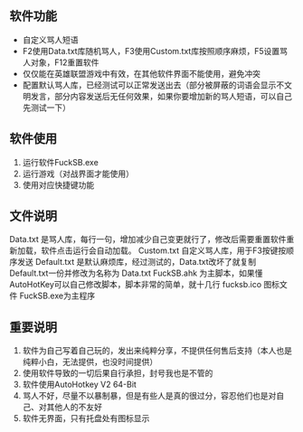 ## 软件功能
* 自定义骂人短语
* F2使用Data.txt库随机骂人，F3使用Custom.txt库按照顺序麻烦，F5设置骂人对象，F12重置软件
* 仅仅能在英雄联盟游戏中有效，在其他软件界面不能使用，避免冲突
* 配置默认骂人库，已经测试可以正常发送出去（部分被屏蔽的词语会显示不文明发言，部分内容发送后无任何效果，如果你要增加新的骂人短语，可以自己先测试一下）

## 软件使用
1. 运行软件FuckSB.exe
2. 运行游戏（对战界面才能使用）
3. 使用对应快捷键功能

## 文件说明
Data.txt 是骂人库，每行一句，增加减少自己变更就行了，修改后需要重置软件重新加载，软件点击运行会自动加载。
Custom.txt 自定义骂人库，用于F3按键按顺序发送
Default.txt 是默认麻烦库，经过测试的，Data.txt改坏了就复制 Default.txt一份并修改为名称为 Data.txt
FuckSB.ahk 为主脚本，如果懂AutoHotKey可以自己修改脚本，脚本非常的简单，就十几行
fucksb.ico 图标文件
FuckSB.exe为主程序

## 重要说明
1. 软件为自己写着自己玩的，发出来纯粹分享，不提供任何售后支持（本人也是纯粹小白，无法提供，也没时间提供）
2. 使用软件导致的一切后果自行承担，封号我也是不管的
3. 软件使用AutoHotkey V2 64-Bit
4. 骂人不好，尽量不以暴制暴，但是有些人是真的很过分，容忍他们也是对自己、对其他人的不友好
5. 软件无界面，只有托盘处有图标显示